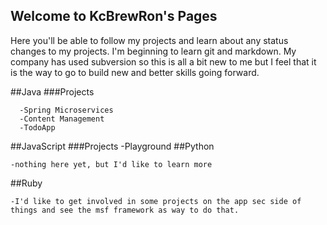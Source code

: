 ## Welcome to KcBrewRon's Pages

Here you'll be able to follow my projects and learn about any status changes to my projects. I'm beginning to learn git and markdown. My company has used subversion so this is all a bit new to me but I feel that it is the way to go to build new and better skills going 
forward.

##Java
###Projects
```
  -Spring Microservices
  -Content Management
  -TodoApp
```
##JavaScript
###Projects
  -Playground
##Python
```
-nothing here yet, but I'd like to learn more

```
##Ruby
```
-I'd like to get involved in some projects on the app sec side of things and see the msf framework as way to do that.
```


